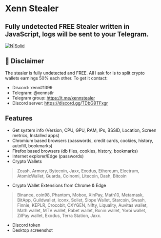 # Xenn Stealer
## Fully undetected FREE Stealer written in JavaScript, logs will be sent to your Telegram. 

[![N|Solid](https://cdn.discordapp.com/attachments/1103097542599770164/1109572392889630790/image.png)](https://nodesource.com/products/nsolid)

## 🚧 Disclaimer

The stealer is fully undetected and FREE. All I ask for is to split crypto wallets earnings 50% each other. To get it contact:

- Discord: xenn#1399
- Telegram: @xennstlr
- Telegram group: https://t.me/xennstealer
- Discord server: https://discord.gg/TDbG9TFxgr


## Features

 - Get system info (Version, CPU, GPU, RAM, IPs, BSSID, Location, Screen metrics, Installed apps)
 - Chromium based browsers (passwords, credit cards, cookies, history, autofill, bookmarks)
 - Firefox based browsers (db files, cookies, history, bookmarks)
 - Internet explorer/Edge (passwords)
 - Crypto Wallets
> Zcash, Armory, Bytecoin, Jaxx, Exodus, Ethereum, Electrum, AtomicWallet, Guarda, Coinomi, Litecoin, Dash, Bitcoin
- Crypto Wallet Extensions from Chrome & Edge
>Binance, coin98, Phantom, Mobox, XinPay, Math10, Metamask, BitApp, Guildwallet, iconx, Sollet, Slope Wallet, Starcoin, Swash, Finnie, KEPLR, Crocobit, OXYGEN, Nifty, Liquality, Auvitas wallet, Math wallet, MTV wallet, Rabet wallet, Ronin wallet, Yoroi wallet, ZilPay wallet, Exodus, Terra Station, Jaxx.
- Discord token
-  Desktop screenshot


